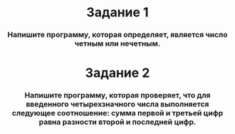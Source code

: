 <h1 align="center">Задание 1</h1>
<h3 align="center">Напишите программу, которая определяет, является число четным или нечетным.</h3>


<h1 align="center">Задание 2</h1>
<h3 align="center">Напишите программу, которая проверяет, что для введенного четырехзначного числа выполняется следующее соотношение: сумма первой и третьей цифр равна разности второй и последней цифр.</h3>
